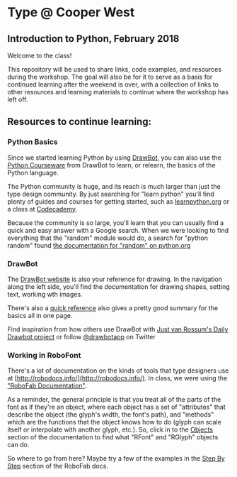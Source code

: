# Type @ Cooper West
## Introduction to Python, February 2018

Welcome to the class!

This repository will be used to share links, code examples, and resources during the workshop. The goal will also be for it to serve as a basis for continued learning after the weekend is over, with a collection of links to other resources and learning materials to continue where the workshop has left off.


## Resources to continue learning:

### Python Basics

Since we started learning Python by using [DrawBot](http://www.drawbot.com/), you can also use the [Python Courseware](http://www.drawbot.com/content/courseware.html) from DrawBot to learn, or relearn, the basics of the Python language.

The Python community is huge, and its reach is much larger than just the type design community. By just searching for "learn python" you'll find plenty of guides and courses for getting started, such as [learnpython.org](https://www.learnpython.org/) or a class at [Codecademy](https://www.codecademy.com/learn/learn-python).

Because the community is so large, you'll learn that you can usually find a quick and easy answer with a Google search. When we were looking to find everything that the "random" module would do, a search for "python random" found [the documentation for "random" on python.org](https://docs.python.org/2/library/random.html)


### DrawBot

The [DrawBot website](http://www.drawbot.com/) is also your reference for drawing. In the navigation along the left side, you'll find the documentation for drawing shapes, setting text, working wth images. 

There's also a [quick reference](http://www.drawbot.com/content/quickReference.html) also gives a pretty good summary for the basics all in one page.

Find inspiration from how others use DrawBot with [Just van Rossum's Daily Drawbot project](http://dailydrawbot.tumblr.com/) or follow [@drawbotapp](https://twitter.com/drawbotapp) on Twitter


### Working in RoboFont

There's a lot of documentation on the kinds of tools that type designers use at [http://robodocs.info/](http://robodocs.info/). In class, we were using the ["RoboFab Documentation"](http://robodocs.info/roboFabDocs/source/index.html).

As a reminder, the general principle is that you treat all of the parts of the font as if they're an object, where each object has a set of "attributes" that describe the object (the glyph's width, the font's path), and "methods" which are the functions that the object knows how to do (glyph can scale itself or interpolate with another glyph, etc.). So, click in to the [Objects](http://robodocs.info/roboFabDocs/source/objects/index.html) section of the documentation to find what "RFont" and "RGlyph" objects can do.

So where to go from here? Maybe try a few of the examples in the [Step By Step](http://robodocs.info/roboFabDocs/source/talks/index.html) section of the RoboFab docs.